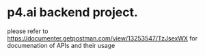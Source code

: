 # p4.ai backend project.

please refer to https://documenter.getpostman.com/view/13253547/TzJsexWX for documenation of APIs and their usage
